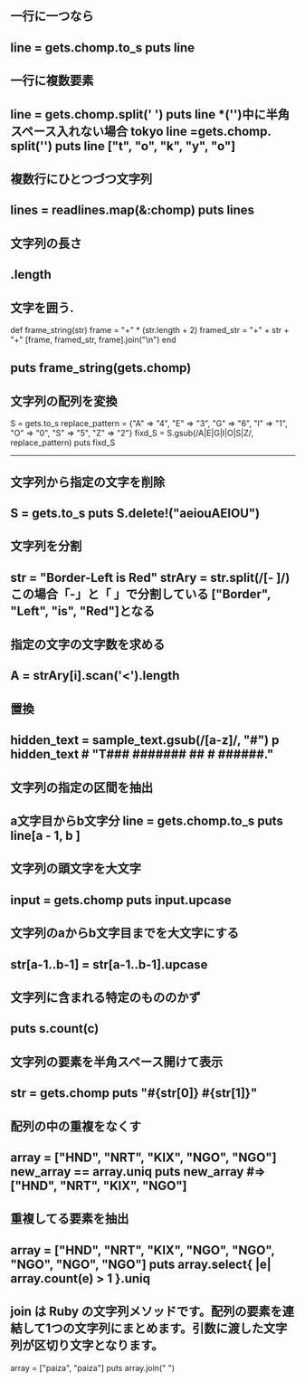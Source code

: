 ## 一行に一つなら
line = gets.chomp.to_s
puts line
---
## 一行に複数要素
line = gets.chomp.split(' ')
puts line
*('')中に半角スペース入れない場合
tokyo
line =gets.chomp.
split('')
puts line
["t", "o", "k", "y", "o"]
---
## 複数行にひとつづつ文字列
lines = readlines.map(&:chomp)
puts lines
---
## 文字列の長さ
.length
---
## 文字を囲う. 
def frame_string(str)
  frame = "+" * (str.length + 2) 
  framed_str = "+" + str + "+"
  [frame, framed_str, frame].join("\n")
end

puts frame_string(gets.chomp)
---
## 文字列の配列を変換
S = gets.to_s
replace_pattern = {"A" => "4", "E" => "3", "G" => "6", "I" => "1", "O" => "0", "S" => "5", "Z" => "2"}
fixd_S = S.gsub(/A|E|G|I|O|S|Z/, replace_pattern)
puts fixd_S

---
## 文字列から指定の文字を削除
S = gets.to_s
puts S.delete!("aeiouAEIOU")
---
## 文字列を分割
str = "Border-Left is Red"
strAry = str.split(/[- ]/)
この場合「-」と「 」で分割している
["Border", "Left", "is", "Red"]となる
---
## 指定の文字の文字数を求める
 A = strAry[i].scan('<').length
---
## 置換
hidden_text = sample_text.gsub(/[a-z]/, "#")
p hidden_text # "T### ####### ## # ######."
---
## 文字列の指定の区間を抽出
a文字目からb文字分
line = gets.chomp.to_s
puts line[a - 1, b ]
---
## 文字列の頭文字を大文字
input = gets.chomp
puts input.upcase
---
## 文字列のaからb文字目までを大文字にする
str[a-1..b-1] = str[a-1..b-1].upcase
---
## 文字列に含まれる特定のもののかず
puts s.count(c)
---
## 文字列の要素を半角スペース開けて表示
str = gets.chomp
puts "#{str[0]} #{str[1]}"
---
## 配列の中の重複をなくす
array = ["HND", "NRT", "KIX", "NGO", "NGO"] 
new_array == array.uniq
puts new_array #=> ["HND", "NRT", "KIX", "NGO"] 
---
## 重複してる要素を抽出
array = ["HND", "NRT", "KIX", "NGO", "NGO", "NGO", "NGO", "NGO"]
puts array.select{ |e| array.count(e) > 1 }.uniq
---
## join は Ruby の文字列メソッドです。配列の要素を連結して1つの文字列にまとめます。引数に渡した文字列が区切り文字となります。
array = ["paiza", "paiza"]
puts array.join(" ")
